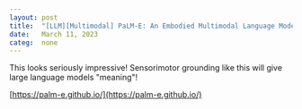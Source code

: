 ```yaml
---
layout: post
title:  "[LLM][Multimodal] PaLM-E: An Embodied Multimodal Language Model"
date:   March 11, 2023
categ:  none
---
```






This looks seriously impressive! Sensorimotor grounding like this will give large language models "meaning"!



[https://palm-e.github.io/](https://palm-e.github.io/)

 

